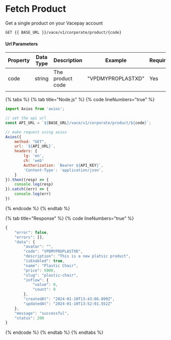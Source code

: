 # Fetch Product

Get a single product on your Vacepay account

```
GET {{ BASE_URL }}/vace/v1/corporate/product/{code}
```

#### Url Parameters

<table><thead><tr><th width="129">Property</th><th>Data Type</th><th width="277">Description</th><th width="200">Example</th><th>Required</th></tr></thead><tbody><tr><td>code</td><td>string</td><td>The product code</td><td>"VPDMYPROPLASTXD"</td><td>Yes</td></tr><tr><td></td><td></td><td></td><td></td><td></td></tr></tbody></table>

{% tabs %}
{% tab title="Node.js" %}
{% code lineNumbers="true" %}
```javascript
import Axios from 'axios';

// set the api url
const API_URL = `${BASE_URL}/vace/v1/corporate/product/${code}`;

// make request using axios
Axios({
    method: "GET",
    url: `${API_URL}`,
    headers: {
        lg: 'en',
        ch: 'web'
        Authorization: `Bearer ${API_KEY}`,
        'Content-Type': 'application/json',
    }
}).then((resp) => {
    console.log(resp)
}).catch((err) => {
    console.log(err)
})
```
{% endcode %}
{% endtab %}

{% tab title="Response" %}
{% code lineNumbers="true" %}
```javascript
{
    "error": false,
    "errors": [],
    "data": {
        "avatar": "",
        "code": "VPDMYPROPLASTXD",
        "description": "This is a new platsic product",
        "isEnabled": true,
        "name": "Plastic Chair",
        "price": 5000,
        "slug": "plastic-chair",
        "inflow": {
            "value": 0,
            "count": 0
        },
        "createdAt": "2024-01-10T13:43:06.899Z",
        "updatedAt": "2024-01-10T13:52:01.552Z"
    },
    "message": "successful",
    "status": 200
}
```
{% endcode %}
{% endtab %}
{% endtabs %}
